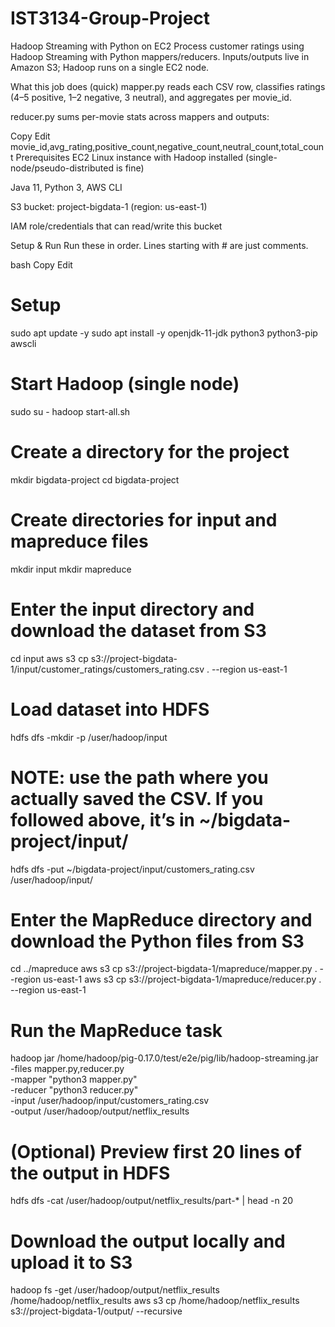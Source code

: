 # IST3134-Group-Project

Hadoop Streaming with Python on EC2
Process customer ratings using Hadoop Streaming with Python mappers/reducers. Inputs/outputs live in Amazon S3; Hadoop runs on a single EC2 node.

What this job does (quick)
mapper.py reads each CSV row, classifies ratings (4–5 positive, 1–2 negative, 3 neutral), and aggregates per movie_id.

reducer.py sums per-movie stats across mappers and outputs:

Copy
Edit
movie_id,avg_rating,positive_count,negative_count,neutral_count,total_count
Prerequisites
EC2 Linux instance with Hadoop installed (single-node/pseudo-distributed is fine)

Java 11, Python 3, AWS CLI

S3 bucket: project-bigdata-1 (region: us-east-1)

IAM role/credentials that can read/write this bucket

Setup & Run
Run these in order. Lines starting with # are just comments.

bash
Copy
Edit
# Setup
sudo apt update -y
sudo apt install -y openjdk-11-jdk python3 python3-pip awscli

# Start Hadoop (single node)
sudo su - hadoop
start-all.sh

# Create a directory for the project
mkdir bigdata-project
cd bigdata-project

# Create directories for input and mapreduce files
mkdir input
mkdir mapreduce

# Enter the input directory and download the dataset from S3
cd input
aws s3 cp s3://project-bigdata-1/input/customer_ratings/customers_rating.csv . --region us-east-1

# Load dataset into HDFS
hdfs dfs -mkdir -p /user/hadoop/input
# NOTE: use the path where you actually saved the CSV. If you followed above, it’s in ~/bigdata-project/input/
hdfs dfs -put ~/bigdata-project/input/customers_rating.csv /user/hadoop/input/

# Enter the MapReduce directory and download the Python files from S3
cd ../mapreduce
aws s3 cp s3://project-bigdata-1/mapreduce/mapper.py . --region us-east-1
aws s3 cp s3://project-bigdata-1/mapreduce/reducer.py . --region us-east-1

# Run the MapReduce task
hadoop jar /home/hadoop/pig-0.17.0/test/e2e/pig/lib/hadoop-streaming.jar \
  -files mapper.py,reducer.py \
  -mapper "python3 mapper.py" \
  -reducer "python3 reducer.py" \
  -input /user/hadoop/input/customers_rating.csv \
  -output /user/hadoop/output/netflix_results

# (Optional) Preview first 20 lines of the output in HDFS
hdfs dfs -cat /user/hadoop/output/netflix_results/part-* | head -n 20

# Download the output locally and upload it to S3
hadoop fs -get /user/hadoop/output/netflix_results /home/hadoop/netflix_results
aws s3 cp /home/hadoop/netflix_results s3://project-bigdata-1/output/ --recursive
